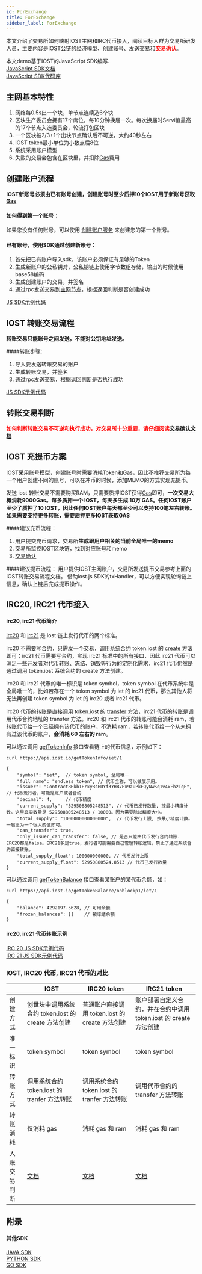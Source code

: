 ```yaml
---
id: ForExchange
title: ForExchange
sidebar_label: ForExchange
---
```


本文介绍了交易所如何映射IOST主网和IRC代币接入，阅读目标人群为交易所研发人员，主要内容是IOST公链的经济模型、创建账号、发送交易和[<font color="#f00"><b>交易确认</b></font>][1]。

本文demo基于IOST的JavaScript SDK编写.  
[JavaScript SDK文档](7-iost-js/IOST-class.md)   
[JavaScript SDK代码库](https://github.com/iost-official/iost.js)

## 主网基本特性

 1. 网络每0.5s出一个块，单节点连续造6个块
 2. 区块生产委员会拥有17个席位，每10分钟换届一次。每次换届时Servi值最高的17个节点入选委员会，轮流打包区块
 2. 一个区块被2/3+1个出块节点确认后不可逆，大约40秒左右
 3. IOST token最小单位为小数点后8位
 4. 系统采用账户模型
 5. 失败的交易会包含在区块里，并扣除[Gas][2]费用
 
## 创建账户流程

<b>IOST新账号必须由已有账号创建，创建账号时至少质押10个IOST用于新账号获取[Gas][3]</b>

#### 如何得到第一个账号：

如果您没有任何账号，可以使用 [创建账户服务][14] 来创建您的第一个账号。

#### 已有账号，使用SDK通过创建新账号：
 1. 首先把已有账户导入sdk，该账户必须保证有足够的Token
 2. 生成新账户的公私钥对，公私钥链上使用字节数组存储，输出的时候使用base58编码
 3. 生成创建账户的交易，并签名
 4. 通过rpc发送交易到[主网节点][7]，根据返回判断是否创建成功

[JS SDK示例代码](https://github.com/iost-official/iost.js/blob/master/examples/e2e_create_and_transfer.js#L127)

## IOST 转账交易流程
**转账交易只能账号之间发送，不能对公钥地址发送。**

####转账步骤:
 1. 导入要发送转账交易的账户
 2. 生成转账交易，并签名
 3. 通过rpc发送交易，根据返回[判断是否执行成功][8]
 
[JS SDK示例代码](https://github.com/iost-official/iost.js/blob/master/examples/e2e_create_and_transfer.js#L135)

## 转账交易判断
<font color="#f00"><b>如何判断转账交易不可逆和执行成功，对交易所十分重要，请仔细阅读[交易确认文档][9]</b></font>


## IOST 充提币方案
IOST采用账号模型，创建账号时需要消耗Token和[Gas][10]，因此不推荐交易所为每一个用户创建不同的账号，可以在冲币的时候，添加MEMO的方式实现充提币。

发送 iost 转账交易不需要购买RAM，只需要质押IOST获得[Gas][11]即可，<b>一次交易大概消耗9000Gas。每多质押一个 IOST，每天多生成 10万 GAS。任何IOST账户至少了质押了10 IOST，因此任何IOST账户每天都至少可以支持100笔左右转账。如果需要支持更多转账，需要质押更多IOST获取GAS</b>

####建议充币流程：
 1. 用户提交充币请求，交易所<b>生成跟用户相关的当前全局唯一的memo</b>
 2. 交易所监控IOST区块链，找到对应账号和memo
 3. [交易确认][12]

####建议提币流程：
用户提供IOST主网账户，交易所发送提币交易参考上面的IOST转账交易流程文档。
借助iost.js SDK的txHandler，可以方便实现轮询链上信息，确认上链后完成提币操作。

## IRC20, IRC21 代币接入
#### irc20, irc21 代币简介
[irc20](3-smart-contract/Token.md) 和 [irc21](3-smart-contract/Token20.1.md) 是 iost 链上发行代币的两个标准。   

irc20 不需要写合约，只需发一个交易，调用系统合约 token.iost 的 [create](6-reference/TokenContract.md#createtokensym-issuer-totalsupply-config) 方法即可；irc21 代币需要写合约，实现 irc21 标准中的所有接口，因此 irc21 代币可以满足一些开发者对代币转账、冻结、销毁等行为的定制化需求，irc21 代币仍然是通过调用 token.iost 系统合约的 create 方法创建。   

irc20 和 irc21 代币的唯一标识是 token symbol，token symbol 在代币系统中是全局唯一的，比如若存在一个 token symbol 为 iet 的 irc21 代币，那么其他人将无法再创建 token symbol 为 iet 的 irc20 或者 irc21 代币。    

irc20 代币的转账是直接调用 token.iost 的 [transfer](https://developers.iost.io/docs/en/6-reference/TokenContract.md#transfertokensym-from-to-amount-memo) 方法，irc21 代币的转账是调用代币合约地址的 transfer 方法。irc20 和 irc21 代币的转账可能会消耗 ram，若转账代币给一个已经拥有该代币的账户，不消耗 ram，若转账代币给一个从未拥有过该代币的账户，**会消耗 60 左右的 ram**。    

可以通过调用 [getTokenInfo](https://developers.iost.io/docs/en/6-reference/API.md#gettokeninfo-symbol-by-_longest-_chain) 接口查看链上的代币信息，示例如下：

```
curl https://api.iost.io/getTokenInfo/iet/1

{
	"symbol": "iet",  // token symbol, 全局唯一
	"full_name": "endless token", // 代币全称，可以做展示用。
	"issuer": "Contract8Hkb1ErxyBsHDYf3YHB7Ex9zuPkEQyNwSq1v4xEhzTqE", // 代币发行者，可能是账户或者合约
	"decimal": 4,     // 代币精度
	"current_supply": "529508805248513", // 代币已发行数量, 按最小精度计数。这里真实数量是 529508805248513 / 10000。因为需要除以精度大小。
	"total_supply": "1000000000000000",  // 代币发行上限, 按最小精度计数。一般设为一个很大的值即可。
	"can_transfer": true,
	"only_issuer_can_transfer": false, // 是否只能由代币发行合约转账. ERC20都是false。ERC21多是true，发行者可能需要自己管理转账逻辑，禁止了通过系统合约直接转账。
	"total_supply_float": 100000000000, // 代币发行上限
	"current_supply_float": 52950880524.8513 // 代币已发行数量
}

```

可以通过调用 [getTokenBalance](6-reference/API.md#gettokenbalance-account-token-by-_longest-_chain) 接口查看某账户的某代币余额，如：

```
curl https://api.iost.io/getTokenBalance/onblockp1/iet/1

{
	"balance": 4292197.5628, // 可用余额
	"frozen_balances": []    // 被冻结余额
}

```


#### irc20, irc21 代币转账示例
[IRC 20 JS SDK示例代码](https://github.com/iost-official/iost.js/blob/master/examples/e2e_create_and_transfer.js#L57)  
[IRC 21 JS SDK示例代码](https://github.com/iost-official/iost.js/blob/master/examples/e2e_create_and_transfer.js#L68)  

### IOST, IRC20 代币, IRC21 代币的对比
|        |  IOST | IRC20 token| IRC21 token |
| ------ | ------ | --------- | ----------  |
| 创建方式 | 创世块中调用系统合约 token.iost 的 create 方法创建 | 普通账户直接调用 token.iost 的 create 方法创建 | 账户部署自定义合约，并在合约中调用 token.iost 的 create 方法创建|
| 唯一标识 | token symbol | token symbol | token symbol |
| 转账方式 | 调用系统合约 token.iost 的 tranfer 方法转账 | 调用系统合约 token.iost 的 tranfer 方法转账 | 调用代币合约的 transfer 方法转账|
| 转账消耗 | 仅消耗 gas | 消耗 gas 和 ram | 消耗 gas 和 ram |
| 入账交易判断 | [文档](6-reference/TransferJudgement.md) | [文档](6-reference/TransferJudgement.md) | [文档](6-reference/TransferJudgement.md) |

## 附录
#### 其他SDK
[JAVA SDK](https://github.com/iost-official/java-sdk)  
[PYTHON SDK](https://github.com/iost-official/pyost)  
[GO SDK](https://github.com/iost-official/go-iost/tree/master/sdk)


  [1]: 6-reference/TransferJudgement.md
  [2]: 2-intro-of-iost/Economic-model.md#gas-reward
  [3]: 2-intro-of-iost/Economic-model.md#gas-reward
  [4]: https://www.purewallet.org/
  [5]: https://www.tokenpocket.pro/
  [6]: https://iost.io/
  [7]: 4-running-iost-node/Deployment.md#seed-node-list
  [8]: 6-reference/TransferJudgement.md
  [9]: 6-reference/TransferJudgement.md
  [10]: 2-intro-of-iost/Economic-model.md#gas-reward
  [11]: 2-intro-of-iost/Economic-model.md#gas-reward
  [12]: 6-reference/TransferJudgement.md
  [13]: https://www.huobiwallet.com/
  [14]: https://iostaccount.io/create
